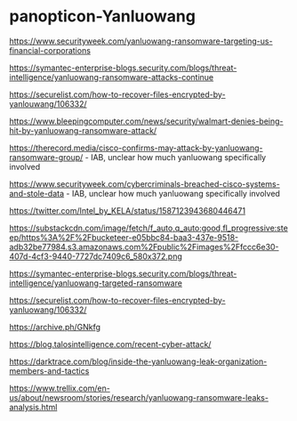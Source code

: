 # panopticon-Yanluowang

https://www.securityweek.com/yanluowang-ransomware-targeting-us-financial-corporations

https://symantec-enterprise-blogs.security.com/blogs/threat-intelligence/yanluowang-ransomware-attacks-continue

https://securelist.com/how-to-recover-files-encrypted-by-yanlouwang/106332/

https://www.bleepingcomputer.com/news/security/walmart-denies-being-hit-by-yanluowang-ransomware-attack/

https://therecord.media/cisco-confirms-may-attack-by-yanluowang-ransomware-group/ - IAB, unclear how much yanluowang specifically involved

https://www.securityweek.com/cybercriminals-breached-cisco-systems-and-stole-data - IAB, unclear how much yanluowang specifically involved

https://twitter.com/Intel_by_KELA/status/1587123943680446471

https://substackcdn.com/image/fetch/f_auto,q_auto:good,fl_progressive:steep/https%3A%2F%2Fbucketeer-e05bbc84-baa3-437e-9518-adb32be77984.s3.amazonaws.com%2Fpublic%2Fimages%2Ffccc6e30-407d-4cf3-9440-7727dc7409c6_580x372.png

https://symantec-enterprise-blogs.security.com/blogs/threat-intelligence/yanluowang-targeted-ransomware

https://securelist.com/how-to-recover-files-encrypted-by-yanluowang/106332/

https://archive.ph/GNkfg

https://blog.talosintelligence.com/recent-cyber-attack/

https://darktrace.com/blog/inside-the-yanluowang-leak-organization-members-and-tactics

https://www.trellix.com/en-us/about/newsroom/stories/research/yanluowang-ransomware-leaks-analysis.html
